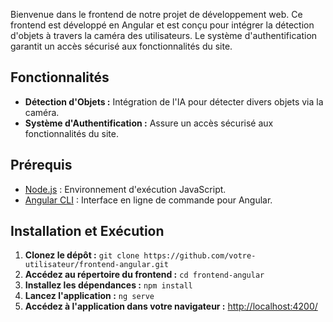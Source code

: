 
Bienvenue dans le frontend de notre projet de développement web. Ce frontend est développé en Angular et est conçu pour intégrer la détection d'objets à travers la caméra des utilisateurs. 
Le système d'authentification garantit un accès sécurisé aux fonctionnalités du site.

## Fonctionnalités

- **Détection d'Objets :** Intégration de l'IA pour détecter divers objets via la caméra.
- **Système d'Authentification :** Assure un accès sécurisé aux fonctionnalités du site.

## Prérequis

- [Node.js](https://nodejs.org/) : Environnement d'exécution JavaScript.
- [Angular CLI](https://cli.angular.io/) : Interface en ligne de commande pour Angular.

## Installation et Exécution

1. **Clonez le dépôt :** `git clone https://github.com/votre-utilisateur/frontend-angular.git`
2. **Accédez au répertoire du frontend :** `cd frontend-angular`
3. **Installez les dépendances :** `npm install`
4. **Lancez l'application :** `ng serve`
5. **Accédez à l'application dans votre navigateur :** [http://localhost:4200/](http://localhost:4200/)

